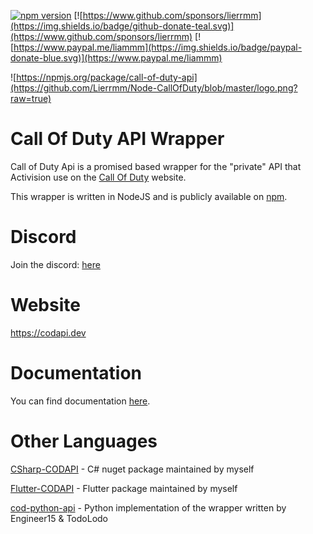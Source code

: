 [![npm version](https://badge.fury.io/js/call-of-duty-api.svg)](https://www.npmjs.com/package/call-of-duty-api)
[![https://www.github.com/sponsors/lierrmm](https://img.shields.io/badge/github-donate-teal.svg)](https://www.github.com/sponsors/lierrmm)
[![https://www.paypal.me/liammm](https://img.shields.io/badge/paypal-donate-blue.svg)](https://www.paypal.me/liammm)

![https://npmjs.org/package/call-of-duty-api](https://github.com/Lierrmm/Node-CallOfDuty/blob/master/logo.png?raw=true)

# Call Of Duty API Wrapper

Call of Duty Api is a promised based wrapper for the "private" API that Activision use on the [Call Of Duty](https://callofduty.com) website.

This wrapper is written in NodeJS and is publicly available on [npm](https://npmjs.org/package/call-of-duty-api).

# Discord

Join the discord: [here](https://discord.gg/NuUpvzC)

# Website

https://codapi.dev

# Documentation

You can find documentation [here](https://docs.codapi.dev/).

# Other Languages

[CSharp-CODAPI](https://github.com/Lierrmm/CSharp-CODAPI) - C# nuget package maintained by myself

[Flutter-CODAPI](https://pub.dev/packages/cod_api) - Flutter package maintained by myself

[cod-python-api](https://github.com/TodoLodo/cod-python-api) - Python implementation of the wrapper written by Engineer15 & TodoLodo
